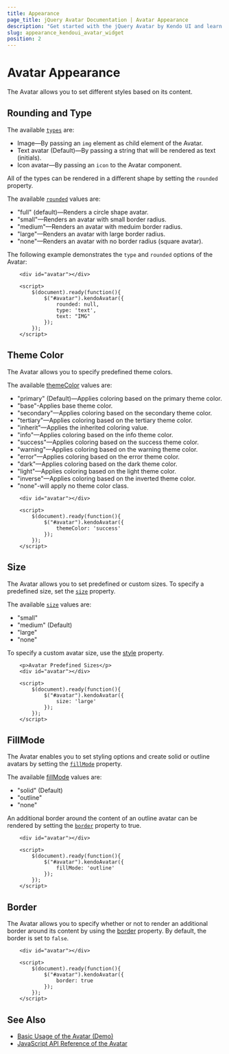 ```yaml
---
title: Appearance
page_title: jQuery Avatar Documentation | Avatar Appearance
description: "Get started with the jQuery Avatar by Kendo UI and learn how to customize the appearance of the widget."
slug: appearance_kendoui_avatar_widget
position: 2
---
```


# Avatar Appearance

The Аvatar allows you to set different styles based on its content.

## Rounding and Type

The available [`types`](/api/javascript/ui/avatar/configuration/type) are:

- Image—By passing an `img` element as child element of the Avatar.
- Text avatar (Default)—By passing a string that will be rendered as text (initials).
- Icon avatar—By passing an `icon` to the Avatar component.

All of the types can be rendered in a different shape by setting the `rounded` property.

The available [`rounded`](/api/javascript/ui/avatar/configuration/rounded) values are:

- "full" (default)—Renders a circle shape avatar.
- "small"—Renders an avatar with small border radius.
- "medium"—Renders an avatar with meduim border radius.
- "large"—Renders an avatar with large border radius.
- "none"—Renders an avatar with no border radius (square avatar).

The following example demonstrates the `type` and `rounded` options of the Avatar:

```dojo
    <div id="avatar"></div>

    <script>
        $(document).ready(function(){
            $("#avatar").kendoAvatar({
                rounded: null,
                type: 'text',
                text: "IMG"
            });
        });
    </script>
```

## Theme Color

The Аvatar allows you to specify predefined theme colors.

The available [themeColor](/api/javascript/ui/avatar/configuration/themeColor) values are:

- "primary" (Default)—Applies coloring based on the primary theme color.
- "base"-Applies base theme color.
- "secondary"—Applies coloring based on the secondary theme color.
- "tertiary"—Applies coloring based on the tertiary theme color.
- "inherit"—Applies the inherited coloring value.
- "info"—Applies coloring based on the info theme color.
- "success"—Applies coloring based on the success theme color.
- "warning"—Applies coloring based on the warning theme color.
- "error"—Applies coloring based on the error theme color.
- "dark"—Applies coloring based on the dark theme color.
- "light"—Applies coloring based on the light theme color.
- "inverse"—Applies coloring based on the inverted theme color.
- "none"-will apply no theme color class.

```dojo
    <div id="avatar"></div>

    <script>
        $(document).ready(function(){
            $("#avatar").kendoAvatar({
                themeColor: 'success'
            });
        });
    </script>
```

## Size

The Avatar allows you to set predefined or custom sizes. To specify a predefined size, set the [`size`](/api/javascript/ui/avatar/configuration/size) property.

The available [`size`](/api/javascript/ui/avatar/configuration/size) values are:

- "small"
- "medium" (Default)
- "large"
- "none"

To specify a custom avatar size, use the [style](/api/javascript/ui/avatar/configuration/style) property.

```dojo
	<p>Avatar Predefined Sizes</p>
    <div id="avatar"></div>

    <script>
        $(document).ready(function(){
            $("#avatar").kendoAvatar({
                size: 'large'
            });
        });
    </script>
```

## FillMode

The Avatar enables you to set styling options and create solid or outline avatars by setting the [`fillMode`](/api/javascript/ui/avatar/configuration/fillMode) property.

The available [fillMode](/api/javascript/ui/avatar/configuration/fillMode) values are:

- "solid" (Default)
- "outline"
- "none"

An additional border around the content of an outline avatar can be rendered by setting the [`border`](/api/javascript/ui/avatar/configuration/border) property to true.

```dojo
    <div id="avatar"></div>

    <script>
        $(document).ready(function(){
            $("#avatar").kendoAvatar({
                fillMode: 'outline'
            });
        });
    </script>
```

## Border

The Avatar allows you to specify whether or not to render an additional border around its content by using the [border](/api/javascript/ui/avatar/configuration/border) property. By default, the border is set to `false`.

```dojo
    <div id="avatar"></div>

    <script>
        $(document).ready(function(){
            $("#avatar").kendoAvatar({
                border: true
            });
        });
    </script>
```

## See Also

* [Basic Usage of the Avatar (Demo)](https://demos.telerik.com/kendo-ui/avatar/index)
* [JavaScript API Reference of the Avatar](/api/javascript/ui/avatar)
